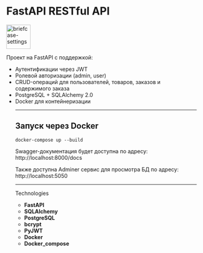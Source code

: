 <h1>FastAPI RESTful API</h1>
<img width="64" height="64" src="https://img.icons8.com/tiny-color/64/briefcase-settings.png" alt="briefcase-settings"/>

Проект на FastAPI с поддержкой:

<ul>
  <li>Аутентификации через JWT</li>
  <li>Ролевой авторизации (admin, user)</li>
  <li>CRUD-операций для пользователей, товаров, заказов и содержимого заказа</li>
  <li>PostgreSQL + SQLAlchemy 2.0</li>
  <li>Docker для контейнеризации</li>
<hr>

<h2>Запуск через Docker</h2>

<code>docker-compose up --build</code>

Swagger-документация будет доступна по адресу: http://localhost:8000/docs

Также доступна Adminer сервис для просмотра БД по адресу: http://localhost:5050
<hr>

Technologies
<ul>
  <li><b>FastAPI</b></li>
  <li><b>SQLAlchemy</b></li>
  <li><b>PostgreSQL</b></li>
  <li><b>bcrypt</b></li>
  <li><b>PyJWT</b></li>
  <li><b>Docker</b></li>
  <li><b>Docker_compose</b></li>
</ul>
